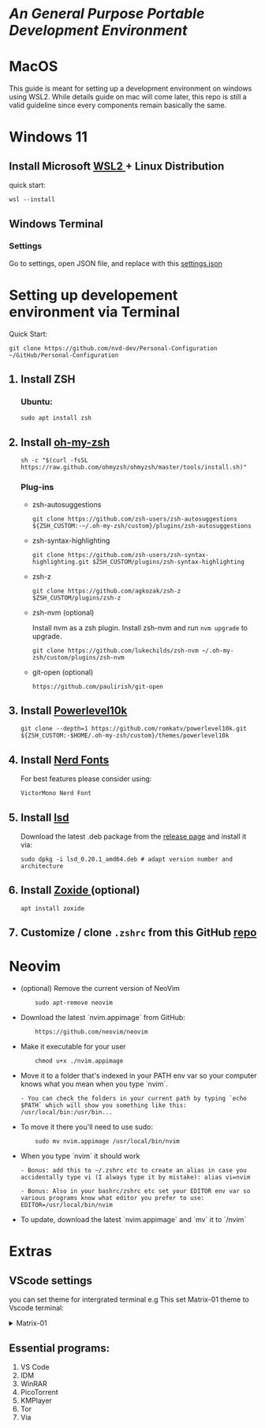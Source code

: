 # ***An General Purpose Portable Development Environment***

# MacOS

This guide is meant for setting up a development environment on windows using WSL2. While details guide on mac will come later, this repo is still a valid guideline since every components remain basically the same.

# Windows 11

## Install Microsoft [ WSL2 ](https://docs.microsoft.com/en-us/windows/wsl/install) + Linux Distribution

quick start:

    wsl --install

## Windows Terminal
### Settings

Go to settings, open JSON file, and replace with this [ settings.json ](https://github.com/nvd-dev/Personal-Configuration/blob/master/settings.json)


# Setting up developement environment via Terminal

Quick Start:

    git clone https://github.com/nvd-dev/Personal-Configuration ~/GitHub/Personal-Configuration

<ol>

## <li>Install ZSH</li>

### Ubuntu:

    sudo apt install zsh

## <li>Install [ oh-my-zsh ](https://ohmyz.sh/#install)</li>

    sh -c "$(curl -fsSL https://raw.github.com/ohmyzsh/ohmyzsh/master/tools/install.sh)"

### Plug-ins
<ul>

<li> zsh-autosuggestions </li>

    git clone https://github.com/zsh-users/zsh-autosuggestions ${ZSH_CUSTOM:-~/.oh-my-zsh/custom}/plugins/zsh-autosuggestions

<li> zsh-syntax-highlighting </li>

    git clone https://github.com/zsh-users/zsh-syntax-highlighting.git $ZSH_CUSTOM/plugins/zsh-syntax-highlighting

<li> zsh-z </li>

    git clone https://github.com/agkozak/zsh-z $ZSH_CUSTOM/plugins/zsh-z

<li> zsh-nvm (optional) </li>

Install nvm as a zsh plugin. Install zsh-nvm and run `nvm upgrade` to upgrade.
        
    git clone https://github.com/lukechilds/zsh-nvm ~/.oh-my-zsh/custom/plugins/zsh-nvm

<li> git-open (optional) </li>

    https://github.com/paulirish/git-open
        
</ul>

## <li>Install [ Powerlevel10k ](https://github.com/romkatv/powerlevel10k)</li>

    git clone --depth=1 https://github.com/romkatv/powerlevel10k.git ${ZSH_CUSTOM:-$HOME/.oh-my-zsh/custom}/themes/powerlevel10k

## <li>Install [ Nerd Fonts ](https://www.nerdfonts.com/)</li>

For best features please consider using:

    VictorMono Nerd Font

## <li>Install [ lsd ](https://github.com/Peltoche/lsd)</li>

Download the latest .deb package from the [release page](https://github.com/Peltoche/lsd/releases) and install it via:

    sudo dpkg -i lsd_0.20.1_amd64.deb # adapt version number and architecture

## <li>Install [ Zoxide ](https://github.com/ajeetdsouza/zoxide) (optional)</li>

    apt install zoxide

## <li>Customize / clone `.zshrc` from this GitHub [ repo ](https://github.com/kl14n/Personal-Configuration-Backup)</li>

</ol>

# Neovim

<ul>
<li> (optional) Remove the current version of NeoVim </li>

        sudo apt-remove neovim

<li> Download the latest `nvim.appimage` from GitHub:</li>

        https://github.com/neovim/neovim   

<li> Make it executable for your user</li>
        
        chmod u+x ./nvim.appimage

<li> Move it to a folder that's indexed in your PATH env var so your computer knows what you mean when you type `nvim`.</li>

    - You can check the folders in your current path by typing `echo $PATH` which will show you something like this: /usr/local/bin:/usr/bin... 

<li> To move it there you'll need to use sudo: </li>

        sudo mv nvim.appimage /usr/local/bin/nvim

<li> When you type `nvim` it should work</li>

    - Bonus: add this to ~/.zshrc etc to create an alias in case you accidentally type vi (I always type it by mistake): alias vi=nvim

    - Bonus: Also in your bashrc/zshrc etc set your EDITOR env var so various programs know what editor you prefer to use: EDITOR=/usr/local/bin/nvim

<li> To update, download the latest `nvim.appimage` and `mv` it to `/nvim`</li>
</ul>

# Extras

## VScode settings

you can set theme for intergrated terminal
e.g This set Matrix-01 theme to Vscode terminal:

<details>   
<summary>Matrix-01</summary>

    "workbench.colorCustomizations": {
            "terminal.foreground": "#ddc49a",
            "terminal.background": "#191e28",
            "terminal.ansiBlack": "#ddc49a",
            "terminal.ansiBrightBlack": "#808076",
            "terminal.ansiBlue": "#314f6f",
            "terminal.ansiBrightBlue": "#1f3855",
            "terminal.ansiCyan": "#058b8c",
            "terminal.ansiBrightCyan": "#0f4c64",
            "terminal.ansiGreen": "#61993b",
            "terminal.ansiBrightGreen": "#3c7460",
            "terminal.ansiMagenta": "#651e38",
            "terminal.ansiBrightMagenta": "#8d3c4b",
            "terminal.ansiRed": "#ab273c",
            "terminal.ansiBrightRed": "#c73f4a",
            "terminal.ansiWhite": "#f1ece1",
            "terminal.ansiBrightWhite": "#ecece7",
            "terminal.ansiYellow": "#da6e00",
            "terminal.ansiBrightYellow": "#ffb200"
    }
</details>

## Essential programs:

<ol>
    <li> VS Code </li>
    <li> IDM </li>
    <li> WinRAR </li>
    <li> PicoTorrent </li>
    <li> KMPlayer </li>
    <li> Tor </li>
    <li> Via </li>
</ol>
